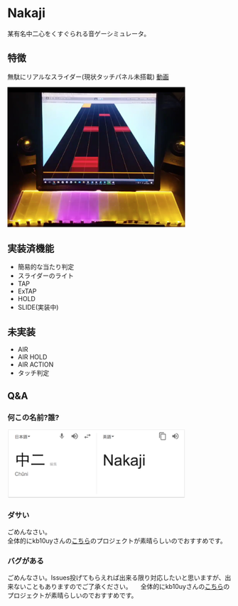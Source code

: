 # Nakaji
某有名中二心をくすぐられる音ゲーシミュレータ。

## 特徴
無駄にリアルなスライダー(現状タッチパネル未搭載)
[動画](https://twitter.com/kawakawaritsuki/status/878280301683671049)

<img src=https://raw.githubusercontent.com/kawakawaritsuki/image/master/c2fx9tykcjd75klp.png width=400px>

## 実装済機能
- 簡易的な当たり判定
- スライダーのライト
- TAP
- ExTAP
- HOLD
- SLIDE(実装中)

## 未実装
- AIR
- AIR HOLD
- AIR ACTION
- タッチ判定

## Q&A
### 何この名前?誰?
<img src=https://raw.githubusercontent.com/kawakawaritsuki/image/master/xm95yekbhkgtihgb.png width=400px>

### ダサい
ごめんなさい。    
全体的にkb10uyさんの[こちら](https://github.com/kb10uy/Seaurchin)のプロジェクトが素晴らしいのでおすすめです。

### バグがある
ごめんなさい。Issues投げてもらえれば出来る限り対応したいと思いますが、出来ないこともありますのでご了承ください。    
全体的にkb10uyさんの[こちら](https://github.com/kb10uy/Seaurchin)のプロジェクトが素晴らしいのでおすすめです。

